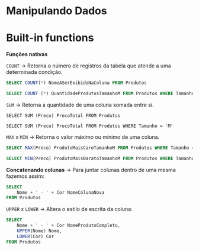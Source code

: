 # Manipulando Dados

# Built-in functions
**Funções nativas**  

`COUNT` -> Retorna o número de registros da tabela que atende a uma determinada condição.
~~~SQL
SELECT COUNT(*) NomeASerExibidoNaColuna FROM Produtos

SELECT COUNT (*) QuantidadeProdutosTamanhoM FROM Produtos WHERE Tamanho = 'M'
~~~

`SUM` -> Retorna a quantidade de uma coluna somada entre si.
~~~
SELECT SUM (Preco) PrecoTotal FROM Produtos

SELECT SUM (Preco) PrecoTotal FROM Produtos WHERE Tamanho = 'M'
~~~

`MAX` x `MIN` -> Retorna o valor máximo ou mínimo de uma coluna.
~~~SQL
SELECT MAX(Preco) ProdutoMaisCaroTamanhoM FROM Produtos WHERE Tamanho = 'M'

SELECT MIN(Preco) ProdutoMaisBaratoTamanhoM FROM Produtos WHERE Tamanho = 'M'
~~~

**Concatenando colunas** -> Para juntar colunas dentro de uma mesma fazemos assim:
~~~SQL
SELECT
    Nome + ' - ' + Cor NomeColunaNova
FROM Produtos
~~~

`UPPER` x `LOWER` -> Altera o estilo de escrita da coluna:
~~~SQL
SELECT
    Nome + ' - ' + Cor NomeProdutoCompleto,
    UPPER(Nome) Nome,
    LOWER(Cor) Cor
FROM Produtos
~~~

